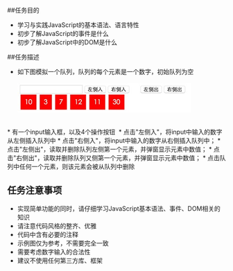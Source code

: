 ##任务目的
* 学习与实践JavaScript的基本语法、语言特性
* 初步了解JavaScript的事件是什么
* 初步了解JavaScript中的DOM是什么

##任务描述
* 如下图模拟一个队列，队列的每个元素是一个数字，初始队列为空 <br><br>
![](https://github.com/seexiaomu/baidu/blob/master/javascript/test-four/pic.jpg)
<br>
* 有一个input输入框，以及4个操作按钮
  * 点击"左侧入"，将input中输入的数字从左侧插入队列中
  * 点击"右侧入"，将input中输入的数字从右侧插入队列中；
  * 点击"左侧出"，读取并删除队列左侧第一个元素，并弹窗显示元素中数值；
  * 点击"右侧出"，读取并删除队列又侧第一个元素，并弹窗显示元素中数值；
* 点击队列中任何一个元素，则该元素会被从队列中删除

## 任务注意事项
* 实现简单功能的同时，请仔细学习JavaScript基本语法、事件、DOM相关的知识
* 请注意代码风格的整齐、优雅
* 代码中含有必要的注释
* 示例图仅为参考，不需要完全一致
* 需要考虑数字输入的合法性
* 建议不使用任何第三方库、框架
